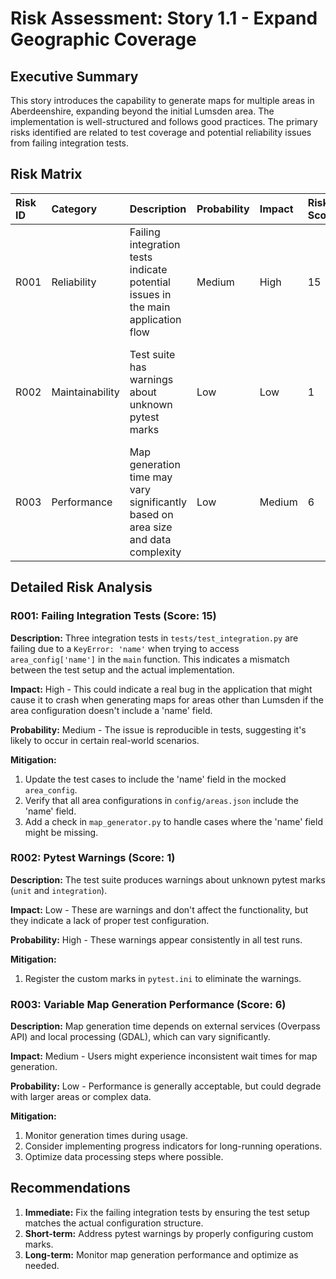 # Risk Assessment: Story 1.1 - Expand Geographic Coverage

## Executive Summary

This story introduces the capability to generate maps for multiple areas in Aberdeenshire, expanding beyond the initial Lumsden area. The implementation is well-structured and follows good practices. The primary risks identified are related to test coverage and potential reliability issues from failing integration tests.

## Risk Matrix

| Risk ID | Category       | Description                                                                 | Probability | Impact | Risk Score | Mitigation Strategy                                                  |
| :------ | :------------- | :-------------------------------------------------------------------------- | :---------- | :----- | :--------- | :------------------------------------------------------------------- |
| R001    | Reliability    | Failing integration tests indicate potential issues in the main application flow | Medium      | High   | 15         | Investigate and fix the failing tests to ensure application stability |
| R002    | Maintainability| Test suite has warnings about unknown pytest marks                          | Low         | Low    | 1          | Address pytest warnings by properly registering custom marks         |
| R003    | Performance    | Map generation time may vary significantly based on area size and data complexity | Low         | Medium | 6          | Monitor generation times and optimize data processing as needed      |

## Detailed Risk Analysis

### R001: Failing Integration Tests (Score: 15)

**Description:** Three integration tests in `tests/test_integration.py` are failing due to a `KeyError: 'name'` when trying to access `area_config['name']` in the `main` function. This indicates a mismatch between the test setup and the actual implementation.

**Impact:** High - This could indicate a real bug in the application that might cause it to crash when generating maps for areas other than Lumsden if the area configuration doesn't include a 'name' field.

**Probability:** Medium - The issue is reproducible in tests, suggesting it's likely to occur in certain real-world scenarios.

**Mitigation:**
1. Update the test cases to include the 'name' field in the mocked `area_config`.
2. Verify that all area configurations in `config/areas.json` include the 'name' field.
3. Add a check in `map_generator.py` to handle cases where the 'name' field might be missing.

### R002: Pytest Warnings (Score: 1)

**Description:** The test suite produces warnings about unknown pytest marks (`unit` and `integration`).

**Impact:** Low - These are warnings and don't affect the functionality, but they indicate a lack of proper test configuration.

**Probability:** High - These warnings appear consistently in all test runs.

**Mitigation:**
1. Register the custom marks in `pytest.ini` to eliminate the warnings.

### R003: Variable Map Generation Performance (Score: 6)

**Description:** Map generation time depends on external services (Overpass API) and local processing (GDAL), which can vary significantly.

**Impact:** Medium - Users might experience inconsistent wait times for map generation.

**Probability:** Low - Performance is generally acceptable, but could degrade with larger areas or complex data.

**Mitigation:**
1. Monitor generation times during usage.
2. Consider implementing progress indicators for long-running operations.
3. Optimize data processing steps where possible.

## Recommendations

1.  **Immediate:** Fix the failing integration tests by ensuring the test setup matches the actual configuration structure.
2.  **Short-term:** Address pytest warnings by properly configuring custom marks.
3.  **Long-term:** Monitor map generation performance and optimize as needed.